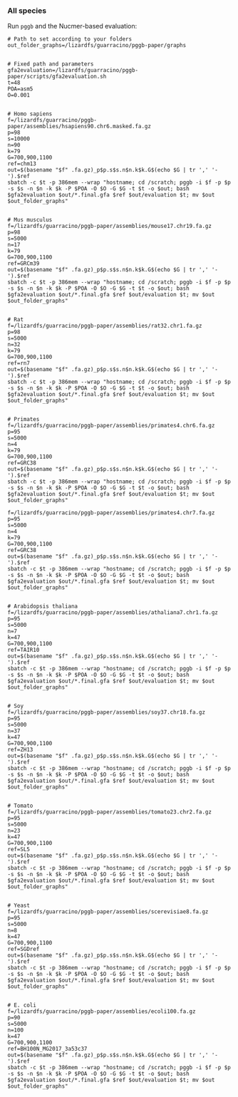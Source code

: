 ### All species

Run `pggb` and the Nucmer-based evaluation:

```shell
# Path to set according to your folders
out_folder_graphs=/lizardfs/guarracino/pggb-paper/graphs


# Fixed path and parameters
gfa2evaluation=/lizardfs/guarracino/pggb-paper/scripts/gfa2evaluation.sh
t=48
POA=asm5
O=0.001


# Homo sapiens
f=/lizardfs/guarracino/pggb-paper/assemblies/hsapiens90.chr6.masked.fa.gz
p=98
s=10000
n=90
k=79
G=700,900,1100
ref=chm13
out=$(basename "$f" .fa.gz)_p$p.s$s.n$n.k$k.G$(echo $G | tr ',' '-').$ref
sbatch -c $t -p 386mem --wrap "hostname; cd /scratch; pggb -i $f -p $p -s $s -n $n -k $k -P $POA -O $O -G $G -t $t -o $out; bash $gfa2evaluation $out/*.final.gfa $ref $out/evaluation $t; mv $out $out_folder_graphs"


# Mus musculus
f=/lizardfs/guarracino/pggb-paper/assemblies/mouse17.chr19.fa.gz
p=98
s=5000
n=17
k=79
G=700,900,1100
ref=GRCm39
out=$(basename "$f" .fa.gz)_p$p.s$s.n$n.k$k.G$(echo $G | tr ',' '-').$ref
sbatch -c $t -p 386mem --wrap "hostname; cd /scratch; pggb -i $f -p $p -s $s -n $n -k $k -P $POA -O $O -G $G -t $t -o $out; bash $gfa2evaluation $out/*.final.gfa $ref $out/evaluation $t; mv $out $out_folder_graphs"


# Rat
f=/lizardfs/guarracino/pggb-paper/assemblies/rat32.chr1.fa.gz
p=98
s=5000
n=32
k=79
G=700,900,1100
ref=rn7
out=$(basename "$f" .fa.gz)_p$p.s$s.n$n.k$k.G$(echo $G | tr ',' '-').$ref
sbatch -c $t -p 386mem --wrap "hostname; cd /scratch; pggb -i $f -p $p -s $s -n $n -k $k -P $POA -O $O -G $G -t $t -o $out; bash $gfa2evaluation $out/*.final.gfa $ref $out/evaluation $t; mv $out $out_folder_graphs"


# Primates
f=/lizardfs/guarracino/pggb-paper/assemblies/primates4.chr6.fa.gz
p=95
s=5000
n=4
k=79
G=700,900,1100
ref=GRC38
out=$(basename "$f" .fa.gz)_p$p.s$s.n$n.k$k.G$(echo $G | tr ',' '-').$ref
sbatch -c $t -p 386mem --wrap "hostname; cd /scratch; pggb -i $f -p $p -s $s -n $n -k $k -P $POA -O $O -G $G -t $t -o $out; bash $gfa2evaluation $out/*.final.gfa $ref $out/evaluation $t; mv $out $out_folder_graphs"

f=/lizardfs/guarracino/pggb-paper/assemblies/primates4.chr7.fa.gz
p=95
s=5000
n=4
k=79
G=700,900,1100
ref=GRC38
out=$(basename "$f" .fa.gz)_p$p.s$s.n$n.k$k.G$(echo $G | tr ',' '-').$ref
sbatch -c $t -p 386mem --wrap "hostname; cd /scratch; pggb -i $f -p $p -s $s -n $n -k $k -P $POA -O $O -G $G -t $t -o $out; bash $gfa2evaluation $out/*.final.gfa $ref $out/evaluation $t; mv $out $out_folder_graphs"


# Arabidopsis thaliana
f=/lizardfs/guarracino/pggb-paper/assemblies/athaliana7.chr1.fa.gz
p=95
s=5000
n=7
k=47
G=700,900,1100
ref=TAIR10
out=$(basename "$f" .fa.gz)_p$p.s$s.n$n.k$k.G$(echo $G | tr ',' '-').$ref
sbatch -c $t -p 386mem --wrap "hostname; cd /scratch; pggb -i $f -p $p -s $s -n $n -k $k -P $POA -O $O -G $G -t $t -o $out; bash $gfa2evaluation $out/*.final.gfa $ref $out/evaluation $t; mv $out $out_folder_graphs"


# Soy
f=/lizardfs/guarracino/pggb-paper/assemblies/soy37.chr18.fa.gz
p=95
s=5000
n=37
k=47
G=700,900,1100
ref=ZH13
out=$(basename "$f" .fa.gz)_p$p.s$s.n$n.k$k.G$(echo $G | tr ',' '-').$ref
sbatch -c $t -p 386mem --wrap "hostname; cd /scratch; pggb -i $f -p $p -s $s -n $n -k $k -P $POA -O $O -G $G -t $t -o $out; bash $gfa2evaluation $out/*.final.gfa $ref $out/evaluation $t; mv $out $out_folder_graphs"


# Tomato
f=/lizardfs/guarracino/pggb-paper/assemblies/tomato23.chr2.fa.gz
p=95
s=5000
n=23
k=47
G=700,900,1100
ref=SL5
out=$(basename "$f" .fa.gz)_p$p.s$s.n$n.k$k.G$(echo $G | tr ',' '-').$ref
sbatch -c $t -p 386mem --wrap "hostname; cd /scratch; pggb -i $f -p $p -s $s -n $n -k $k -P $POA -O $O -G $G -t $t -o $out; bash $gfa2evaluation $out/*.final.gfa $ref $out/evaluation $t; mv $out $out_folder_graphs"


# Yeast
f=/lizardfs/guarracino/pggb-paper/assemblies/scerevisiae8.fa.gz
p=95
s=5000
n=8
k=47
G=700,900,1100
ref=SGDref
out=$(basename "$f" .fa.gz)_p$p.s$s.n$n.k$k.G$(echo $G | tr ',' '-').$ref
sbatch -c $t -p 386mem --wrap "hostname; cd /scratch; pggb -i $f -p $p -s $s -n $n -k $k -P $POA -O $O -G $G -t $t -o $out; bash $gfa2evaluation $out/*.final.gfa $ref $out/evaluation $t; mv $out $out_folder_graphs"


# E. coli
f=/lizardfs/guarracino/pggb-paper/assemblies/ecoli100.fa.gz
p=90
s=5000
n=100
k=47
G=700,900,1100
ref=BH100N_MG2017_3a53c37
out=$(basename "$f" .fa.gz)_p$p.s$s.n$n.k$k.G$(echo $G | tr ',' '-').$ref
sbatch -c $t -p 386mem --wrap "hostname; cd /scratch; pggb -i $f -p $p -s $s -n $n -k $k -P $POA -O $O -G $G -t $t -o $out; bash $gfa2evaluation $out/*.final.gfa $ref $out/evaluation $t; mv $out $out_folder_graphs"
```





[//]: # ()
[//]: # (TO DELETE:)

[//]: # ()
[//]: # (```shell)

[//]: # (echo "Collect statistics")

[//]: # ()
[//]: # (echo label haplotype region tp.baseline tp.call fp fn precision recall f1.score | tr ' ' '\t' > statistics.tsv)

[//]: # ()
[//]: # (grep '#CHROM' "$PATH_PGGB_VCF" -m 1 | cut -f 10- | tr '\t' '\n' | while read SAMPLE; do)

[//]: # (    echo $SAMPLE)

[//]: # ()
[//]: # (    if [[ -f vcfeval/$SAMPLE/easy/summary.txt ]]; then)

[//]: # (        # xargs trims whitespaces)

[//]: # (        grep None vcfeval/$SAMPLE/easy/summary.txt | tr -s ' ' | xargs | cut -f 2,3,4,5,6,7,8,9 -d ' ' | tr ' ' '\t' | awk -v label=$LABEL -v sample=$SAMPLE -v region="easy" -v OFS='\t' '{print&#40;label, sample, region, $0&#41;}' >> statistics.tsv)

[//]: # (        grep None vcfeval/$SAMPLE/hard/summary.txt | tr -s ' ' | xargs | cut -f 2,3,4,5,6,7,8,9 -d ' ' | tr ' ' '\t' | awk -v label=$LABEL -v sample=$SAMPLE -v region="hard" -v OFS='\t' '{print&#40;label, sample, region, $0&#41;}' >> statistics.tsv)

[//]: # (    fi)

[//]: # (done)

[//]: # ()
[//]: # ()
[//]: # (# Prepare FPs/FNs for plotting)

[//]: # (echo label haplotype region chrom pos ac lv | tr ' ' '\t' > fp.tsv)

[//]: # (echo label haplotype region chrom pos ac lv | tr ' ' '\t' > fn.tsv)

[//]: # ()
[//]: # (grep '#CHROM' "$PATH_PGGB_VCF" -m 1 | cut -f 10- | tr '\t' '\n' | while read SAMPLE; do)

[//]: # (    echo $SAMPLE)

[//]: # ()
[//]: # (    if [[ -f vcfeval/$SAMPLE/easy/summary.txt ]]; then)

[//]: # (        PATH_FP_VCF=vcfeval/$SAMPLE/easy/fp.vcf.gz)

[//]: # (        zcat $PATH_FP_VCF | cut -f -8 | vcf2tsv | cut -f 1,2,8,13 | awk -v label=$LABEL -v sample=$SAMPLE -v region="easy" -v OFS='\t' 'NR > 1 { print label, sample, region, $0 }' >> fp.tsv)

[//]: # ()
[//]: # (        PATH_FP_VCF=vcfeval/$SAMPLE/hard/fp.vcf.gz)

[//]: # (        zcat $PATH_FP_VCF | cut -f -8 | vcf2tsv | cut -f 1,2,8,13 | awk -v label=$LABEL -v sample=$SAMPLE -v region="hard" -v OFS='\t' 'NR > 1 { print label, sample, region, $0 }' >> fp.tsv)

[//]: # ()
[//]: # ()
[//]: # (        PATH_FN_VCF=vcfeval/$SAMPLE/easy/fn.vcf.gz)

[//]: # (        zcat $PATH_FN_VCF | cut -f -8 | vcf2tsv | cut -f 1,2,8,13 | awk -v label=$LABEL -v sample=$SAMPLE -v region="easy" -v OFS='\t' 'NR > 1 { print label, sample, region, $0 }' >> fn.tsv)

[//]: # ()
[//]: # (        PATH_FN_VCF=vcfeval/$SAMPLE/hard/fn.vcf.gz)

[//]: # (        zcat $PATH_FN_VCF | cut -f -8 | vcf2tsv | cut -f 1,2,8,13 | awk -v label=$LABEL -v sample=$SAMPLE -v region="hard" -v OFS='\t' 'NR > 1 { print label, sample, region, $0 }' >> fn.tsv)

[//]: # (    fi)

[//]: # (done)

[//]: # (```)
